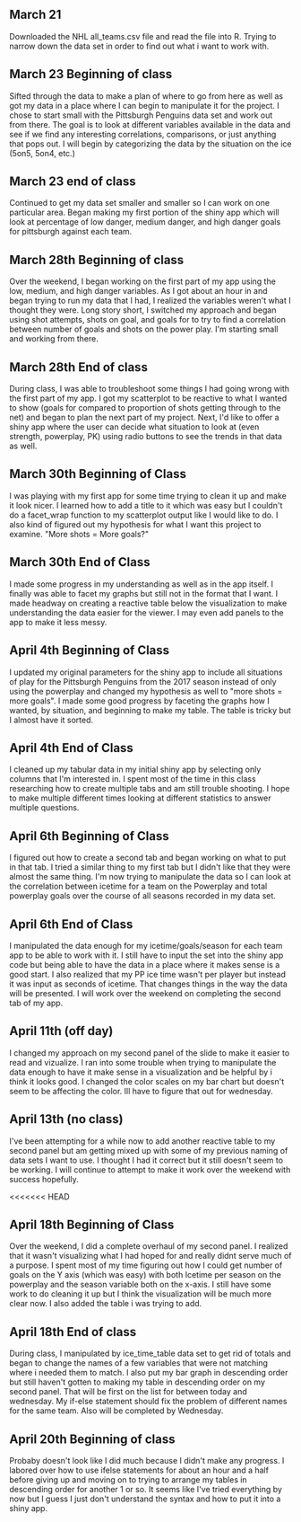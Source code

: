 ## March 21

Downloaded the NHL all_teams.csv file and read the file into R. Trying to narrow down the data set in order to find out what i want to work with. 

## March 23 Beginning of class

Sifted through the data to make a plan of where to go from here as well as got my data in a place where I can begin to manipulate it for the project. I chose to start small with the Pittsburgh Penguins data set and work out from there. The goal is to look at different variables available in the data and see if we find any interesting correlations, comparisons, or just anything that pops out. I will begin by categorizing the data by the situation on the ice (5on5, 5on4, etc.) 

## March 23 end of class

Continued to get my data set smaller and smaller so I can work on one particular area. Began making my first portion of the shiny app which will look at percentage of low danger, medium danger, and high danger goals for pittsburgh against each team. 

## March 28th Beginning of class

Over the weekend, I began working on the first part of my app using the low, medium, and high danger variables. As I got about an hour in and began trying to run my data that I had, I realized the variables weren't what I thought they were. Long story short, I switched my approach and began using shot attempts, shots on goal, and goals for to try to find a correlation between number of goals and shots on the power play. I'm starting small and working from there. 

## March 28th End of class

During class, I was able to troubleshoot some things I had going wrong with the first part of my app. I got my scatterplot to be reactive to what I wanted to show (goals for compared to proportion of shots getting through to the net) and began to plan the next part of my project. Next, I'd like to offer a shiny app where the user can decide what situation to look at (even strength, powerplay, PK) using radio buttons to see the trends in that data as well. 

## March 30th Beginning of Class

I was playing with my first app for some time trying to clean it up and make it look nicer. I learned how to add a title to it which was easy but I couldn't do a facet_wrap function to my scatterplot output like I would like to do. I also kind of figured out my hypothesis for what I want this project to examine. "More shots = More goals?"

## March 30th End of Class 

I made some progress in my understanding as well as in the app itself. I finally was able to facet my graphs but still not in the format that I want. I made headway on creating a reactive table below the visualization to make understanding the data easier for the viewer. I may even add panels to the app to make it less messy. 

## April 4th Beginning of Class

I updated my original parameters for the shiny app to include all situations of play for the Pittsburgh Penguins from the 2017 season instead of only using the powerplay and changed my hypothesis as well to "more shots = more goals". I made some good progress by faceting the graphs how I wanted, by situation, and beginning to make my table. The table is tricky but I almost have it sorted. 

## April 4th End of Class 

I cleaned up my tabular data in my initial shiny app by selecting only columns that I'm interested in. I spent most of the time in this class researching how to create multiple tabs and am still trouble shooting. I hope to make multiple different times looking at different statistics to answer multiple questions. 

## April 6th Beginning of Class

I figured out how to create a second tab and began working on what to put in that tab. I tried a similar thing to my first tab but I didn't like that they were almost the same thing. I'm now trying to manipulate the data so I can look at the correlation between icetime for a team on the Powerplay and total powerplay goals over the course of all seasons recorded in my data set. 

## April 6th End of Class

I manipulated the data enough for my icetime/goals/season for each team app to be able to work with it. I still have to input the set into the shiny app code but being able to have the data in a place where it makes sense is a good start. I also realized that my PP ice time wasn't per player but instead it was input as seconds of icetime. That changes things in the way the data will be presented. I will work over the weekend on completing the second tab of my app. 

## April 11th (off day) 

I changed my approach on my second panel of the slide to make it easier to read and vizualize. I ran into some trouble when trying to manipulate the data enough to have it make sense in a visualization and be helpful by i think it looks good. I changed the color scales on my bar chart but doesn't seem to be affecting the color. Ill have to figure that out for wednesday. 


## April 13th (no class) 

I've been attempting for a while now to add another reactive table to my second panel but am getting mixed up with some of my previous naming of data sets I want to use. I thought I had it correct but it still doesn't seem to be working. I will continue to attempt to make it work over the weekend with success hopefully. 

<<<<<<< HEAD

## April 18th Beginning of Class

Over the weekend, I did a complete overhaul of my second panel. I realized that it wasn't visualizing what I had hoped for and really didnt serve much of a purpose. I spent most of my time figuring out how I could get number of goals on the Y axis (which was easy) with both Icetime per season on the powerplay and the season variable both on the x-axis. I still have some work to do cleaning it up but I think the visualization will be much more clear now. I also added the table i was trying to add. 

## April 18th End of class

During class, I manipulated by ice_time_table data set to get rid of totals and began to change the names of a few variables that were not matching where i needed them to match. I also put my bar graph in descending order but still haven't gotten to making my table in descending order on my second panel. That will be first on the list for between today and wednesday. My if-else statement should fix the problem of different names for the same team. Also will be completed by Wednesday. 

## April 20th Beginning of class

Probaby doesn't look like I did much because I didn't make any progress. I labored over how to use ifelse statements for about an hour and a half before giving up and moving on to trying to arrange my tables in descending order for another 1 or so. It seems like I've tried everything by now but I guess I just don't understand the syntax and how to put it into a shiny app. 
